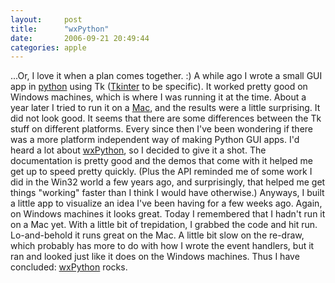 ```yaml
---
layout:     post
title:      "wxPython"
date:       2006-09-21 20:49:44
categories: apple
---
```

...Or, I love it when a plan comes together. :) A while ago I wrote a small GUI app in [python](http://python.org) using Tk ([Tkinter](http://wiki.python.org/moin/TkInter) to be specific). It worked pretty good on Windows machines, which is where I was running it at the time. About a year later I tried to run it on a [Mac](http://apple.com/mac), and the results were a little surprising. It did not look good. It seems that there are some differences between the Tk stuff on different platforms. Every since then I've been wondering if there was a more platform independent way of making Python GUI apps. I'd heard a lot about [wxPython](http://www.wxpython.org/), so I decided to give it a shot. The documentation is pretty good and the demos that come with it helped me get up to speed pretty quickly. (Plus the API reminded me of some work I did in the Win32 world a few years ago, and surprisingly, that helped me get things "working" faster than I think I would have otherwise.) Anyways, I built a little app to visualize an idea I've been having for a few weeks ago. Again, on Windows machines it looks great. Today I remembered that I hadn't run it on a Mac yet. With a little bit of trepidation, I grabbed the code and hit run. Lo-and-behold it runs great on the Mac. A little bit slow on the re-draw, which probably has more to do with how I wrote the event handlers, but it ran and looked just like it does on the Windows machines. Thus I have concluded: [wxPython](http://www.wxpython.org/) rocks.
